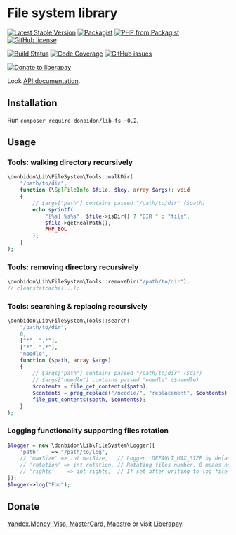 # File system library
[![Latest Stable Version](https://img.shields.io/packagist/v/donbidon/lib-fs.svg?style=flat-square)](https://packagist.org/packages/donbidon/lib-fs)
[![Packagist](https://img.shields.io/packagist/dt/donbidon/lib-fs.svg)](https://packagist.org/packages/donbidon/lib-fs)
[![PHP from Packagist](https://img.shields.io/packagist/php-v/donbidon/lib-fs.svg)](http://php.net/)
[![GitHub license](https://img.shields.io/github/license/donbidon/lib-fs.svg)](https://github.com/donbidon/lib-fs/blob/master/LICENSE)

[![Build Status](https://travis-ci.com/donbidon/lib-fs.svg?branch=master)](https://travis-ci.com/donbidon/lib-fs)
[![Code Coverage](https://codecov.io/gh/donbidon/lib-fs/branch/master/graph/badge.svg)](https://codecov.io/gh/donbidon/lib-fs)
[![GitHub issues](https://img.shields.io/github/issues-raw/donbidon/lib-fs.svg)](https://github.com/donbidon/lib-fs/issues)

[![Donate to liberapay](http://img.shields.io/liberapay/receives/don.bidon.svg?logo=liberapay)](https://liberapay.com/don.bidon/donate)

Look [API documentation](https://donbidon.github.io/docs/packages/lib-fs/).

## Installation
Run `composer require donbidon/lib-fs ~0.2`.

## Usage
### Tools: walking directory recursively
```php
\donbidon\Lib\FileSystem\Tools::walkDir(
    "/path/to/dir",
    function (\SplFileInfo $file, $key, array $args): void
    {
        // $args["path"] contains passed "/path/to/dir" ($path)
        echo sprintf(
            "[%s] %s%s", $file->isDir() ? "DIR " : "file",
            $file->getRealPath(),
            PHP_EOL
        );
    }
);
```

### Tools: removing directory recursively
```php
\donbidon\Lib\FileSystem\Tools::removeDir("/path/to/dir");
// clearstatcache(...);
```

### Tools: searching & replacing recursively
```php
\donbidon\Lib\FileSystem\Tools::search(
    "/path/to/dir",
    0,
    ["*", ".*"],
    ["*", ".*"],
    "needle",
    function ($path, array $args)
    {
        // $args["path"] contains passed "/path/to/dir" ($dir)
        // $args["needle"] contains passed "needle" ($needle)
        $contents = file_get_contents($path);
        $contents = preg_replace("/needle/", "replacement", $contents);
        file_put_contents($path, $contents);
    }
);
```

### Logging functionality supporting files rotation
```php
$logger = new \donbidon\Lib\FileSystem\Logger([
    'path'    => "/path/to/log",
    // 'maxSize' => int maxSize,   // Logger::DEFAULT_MAX_SIZE by default.
    // 'rotation' => int rotation, // Rotating files number, 0 means no rotation.
    // 'rights'    => int rights,  // If set after writing to log file chmod() will be called.
]);
$logger->log("Foo");
```

## Donate
[Yandex.Money, Visa, MasterCard, Maestro](https://money.yandex.ru/to/41001351141494) or visit [Liberapay](https://liberapay.com/don.bidon/donate).
